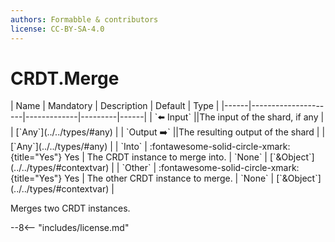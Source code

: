 ```yaml
---
authors: Formabble & contributors
license: CC-BY-SA-4.0
---
```



# CRDT.Merge

<div class="sh-parameters" markdown="1">
| Name | Mandatory | Description | Default | Type |
|------|---------------------|-------------|---------|------|
| `⬅️ Input` ||The input of the shard, if any | | [`Any`](../../types/#any) |
| `Output ➡️` ||The resulting output of the shard | | [`Any`](../../types/#any) |
| `Into` | :fontawesome-solid-circle-xmark:{title="Yes"} Yes  | The CRDT instance to merge into. | `None` | [`&Object`](../../types/#contextvar) |
| `Other` | :fontawesome-solid-circle-xmark:{title="Yes"} Yes  | The other CRDT instance to merge. | `None` | [`&Object`](../../types/#contextvar) |

</div>

Merges two CRDT instances.

--8<-- "includes/license.md"

